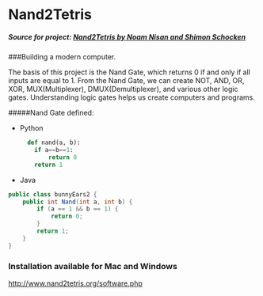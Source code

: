 # Nand2Tetris
##### Source for project: [Nand2Tetris by Noam Nisan and Shimon Schocken](www.nand2tetris.org)


###Building a modern computer.

The basis of this project is the Nand Gate, which returns 0 if and only if all inputs are equal to 1. 
From the Nand Gate, we can create NOT, AND, OR, XOR, MUX(Multiplexer), DMUX(Demultiplexer), and various other logic gates. Understanding logic gates helps us create computers and programs.
  
#####Nand Gate defined:
* Python  
  ```python
    def nand(a, b):
      if a==b==1:
          return 0
      return 1

  ```
* Java
```java
public class bunnyEars2 {
    public int Nand(int a, int b) {
        if (a == 1 && b == 1) {
            return 0;
        }
        return 1;
    }    
}
```

### Installation available for Mac and Windows

http://www.nand2tetris.org/software.php



